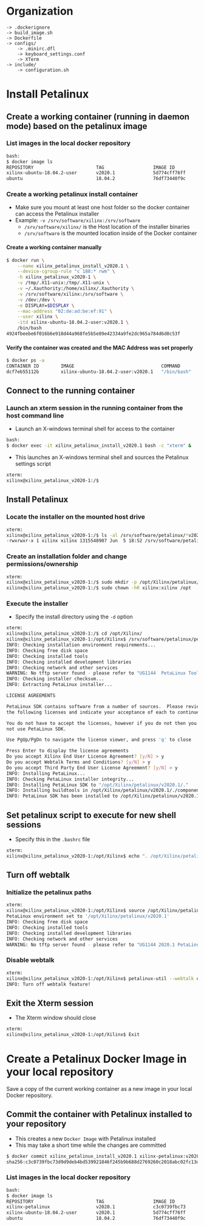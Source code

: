 [//]: # (Readme.petalinux-install.md - Install Petalinux on a Base Ubuntu User Image for v2020.1 Xilinx Tools)

# Organization
```
-> .dockerignore
-> build_image.sh
-> Dockerfile
-> configs/
	-> .minirc.dfl
	-> keyboard_settings.conf
	-> XTerm
-> include/
	-> configuration.sh
```

# Install Petalinux

## Create a working container (running in daemon mode) based on the petalinux image

### List images in the local docker repository
```bash
bash:
$ docker image ls
REPOSITORY                       TAG                  IMAGE ID            CREATED             SIZE
xilinx-ubuntu-18.04.2-user       v2020.1              5d774cff76ff        16 hours ago        2.01GB
ubuntu                           18.04.2              76df73440f9c        12 days ago         88.3MB
```

### Create a working petalinux install container
- Make sure you mount at least one host folder so the docker container can access the Petalinux installer
- Example: `-v /srv/software/xilinx:/srv/software`
	- `/srv/software/xilinx/` is the Host location of the installer binaries
	- `/srv/software` is the mounted location inside of the Docker container

#### Create a working container manually

```bash
$ docker run \
	--name xilinx_petalinux_install_v2020.1 \
	--device-cgroup-rule "c 188:* rwm" \
	-h xilinx_petalinux_v2020-1 \
	-v /tmp/.X11-unix:/tmp/.X11-unix \
	-v ~/.Xauthority:/home/xilinx/.Xauthority \
	-v /srv/software/xilinx:/srv/software \
	-v /dev:/dev \
	-e DISPLAY=$DISPLAY \
	--mac-address "02:de:ad:be:ef:91" \
	--user xilinx \
	-itd xilinx-ubuntu-18.04.2-user:v2020.1 \
	/bin/bash
4924fbeebe6f016b6e918d44a968fe5b5e89e42334a9fe2dc965a784d6d0c53f
```

#### Verify the container was created and the MAC Address was set properly

```bash
$ docker ps -a
CONTAINER ID        IMAGE                                COMMAND             CREATED             STATUS              PORTS               NAMES
dcf7eb55112b        xilinx-ubuntu-18.04.2-user:v2020.1   "/bin/bash"         15 seconds ago      Up 13 seconds                           xilinx_petalinux_install_v2020.1
```

## Connect to the running container

### Launch an xterm session in the running container from the host command line
- Launch an X-windows terminal shell for access to the container
```bash
bash:
$ docker exec -it xilinx_petalinux_install_v2020.1 bash -c "xterm" &
```
- This launches an X-windows terminal shell and sources the Petalinux settings script
```bash
xterm:
xilinx@xilinx_petalinux_v2020-1:/$
```

## Install Petalinux

### Locate the installer on the mounted host drive
```bash
xterm:
xilinx@xilinx_petalinux_v2020-1:/$ ls -al /srv/software/petalinux/*v2020.1*
-rwxrwxr-x 1 xilinx xilinx 1315548907 Jun  5 18:52 /srv/software/petalinux/petalinux-v2020.1-final-installer.run
```

### Create an installation folder and change permissions/ownership

```bash
xterm:
xilinx@xilinx_petalinux_v2020-1:/$ sudo mkdir -p /opt/Xilinx/petalinux/v2020.1
xilinx@xilinx_petalinux_v2020-1:/$ sudo chown -hR xilinx:xilinx /opt
```

### Execute the installer
- Specify the install directory using the `-d` option

```bash
xterm:
xilinx@xilinx_petalinux_v2020-1:/$ cd /opt/Xilinx/
xilinx@xilinx_petalinux_v2020-1:/opt/Xilinx$ /srv/software/petalinux/petalinux-v2020.1-final-installer.run --dir petalinux/v2020.1 --log petalinux_install.log
INFO: Checking installation environment requirements...
INFO: Checking free disk space
INFO: Checking installed tools
INFO: Checking installed development libraries
INFO: Checking network and other services
WARNING: No tftp server found - please refer to "UG1144  PetaLinux Tools Documentation Reference Guide" for its impact and solution
INFO: Checking installer checksum...
INFO: Extracting PetaLinux installer...

LICENSE AGREEMENTS

PetaLinux SDK contains software from a number of sources.  Please review
the following licenses and indicate your acceptance of each to continue.

You do not have to accept the licenses, however if you do not then you may 
not use PetaLinux SDK.

Use PgUp/PgDn to navigate the license viewer, and press 'q' to close

Press Enter to display the license agreements
Do you accept Xilinx End User License Agreement? [y/N] > y
Do you accept Webtalk Terms and Conditions? [y/N] > y
Do you accept Third Party End User License Agreement? [y/N] > y
INFO: Installing PetaLinux...
INFO: Checking PetaLinux installer integrity...
INFO: Installing PetaLinux SDK to "/opt/Xilinx/petalinux/v2020.1/."
INFO: Installing buildtools in /opt/Xilinx/petalinux/v2020.1/./components/yocto/buildtools
INFO: PetaLinux SDK has been installed to /opt/Xilinx/petalinux/v2020.1/.
```

## Set petalinux script to execute for new shell sessions
- Specify this in the `.bashrc` file

```bash
xterm:
xilinx@xilinx_petalinux_v2020-1:/opt/Xilinx$ echo ". /opt/Xilinx/petalinux/v2020.1/settings.sh" > ~/.bashrc
```

## Turn off webtalk

### Initialize the petalinux paths
```bash
xterm:
xilinx@xilinx_petalinux_v2020-1:/opt/Xilinx$ source /opt/Xilinx/petalinux/v2020.1/settings.sh
PetaLinux environment set to '/opt/Xilinx/petalinux/v2020.1'
INFO: Checking free disk space
INFO: Checking installed tools
INFO: Checking installed development libraries
INFO: Checking network and other services
WARNING: No tftp server found - please refer to "UG1144 2020.1 PetaLinux Tools Documentation Reference Guide" for its impact and solution
```

### Disable webtalk
```bash
xterm:
xilinx@xilinx_petalinux_v2020-1:/opt/Xilinx$ petalinux-util --webtalk off
INFO: Turn off webtalk feature!
```

## Exit the Xterm session
- The Xterm window should close

```bash
xterm:
xilinx@xilinx_petalinux_v2020-1:/opt/Xilinx$ Exit
```

# Create a Petalinux Docker Image in your local repository

Save a copy of the current working container as a new image in your local Docker repository.

## Commit the container with Petalinux installed to your repository 
- This creates a new `Docker Image` with Petalinux installed
- This may take a short time while the changes are committed
```bash
$ docker commit xilinx_petalinux_install_v2020.1 xilinx-petalinux:v2020.1
sha256:c3c0739fbc73d9d9deb4bd539921846f245b9b688d2769260c2018abc02fc13d
```

### List images in the local docker repository
```bash
bash:
$ docker image ls
REPOSITORY                       TAG                  IMAGE ID            CREATED             SIZE
xilinx-petalinux                 v2020.1              c3c0739fbc73        15 seconds ago      10.7GB
xilinx-ubuntu-18.04.2-user       v2020.1              5d774cff76ff        16 hours ago        2.01GB
ubuntu                           18.04.2              76df73440f9c        12 days ago         88.3MB
```
